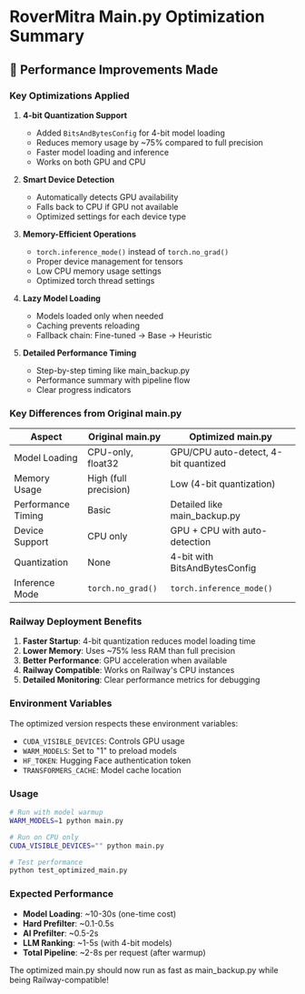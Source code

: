 # RoverMitra Main.py Optimization Summary

## 🚀 Performance Improvements Made

### Key Optimizations Applied

1. **4-bit Quantization Support**
   - Added `BitsAndBytesConfig` for 4-bit model loading
   - Reduces memory usage by ~75% compared to full precision
   - Faster model loading and inference
   - Works on both GPU and CPU

2. **Smart Device Detection**
   - Automatically detects GPU availability
   - Falls back to CPU if GPU not available
   - Optimized settings for each device type

3. **Memory-Efficient Operations**
   - `torch.inference_mode()` instead of `torch.no_grad()`
   - Proper device management for tensors
   - Low CPU memory usage settings
   - Optimized torch thread settings

4. **Lazy Model Loading**
   - Models loaded only when needed
   - Caching prevents reloading
   - Fallback chain: Fine-tuned → Base → Heuristic

5. **Detailed Performance Timing**
   - Step-by-step timing like main_backup.py
   - Performance summary with pipeline flow
   - Clear progress indicators

### Key Differences from Original main.py

| Aspect | Original main.py | Optimized main.py |
|--------|------------------|-------------------|
| Model Loading | CPU-only, float32 | GPU/CPU auto-detect, 4-bit quantized |
| Memory Usage | High (full precision) | Low (4-bit quantization) |
| Performance Timing | Basic | Detailed like main_backup.py |
| Device Support | CPU only | GPU + CPU with auto-detection |
| Quantization | None | 4-bit with BitsAndBytesConfig |
| Inference Mode | `torch.no_grad()` | `torch.inference_mode()` |

### Railway Deployment Benefits

1. **Faster Startup**: 4-bit quantization reduces model loading time
2. **Lower Memory**: Uses ~75% less RAM than full precision
3. **Better Performance**: GPU acceleration when available
4. **Railway Compatible**: Works on Railway's CPU instances
5. **Detailed Monitoring**: Clear performance metrics for debugging

### Environment Variables

The optimized version respects these environment variables:
- `CUDA_VISIBLE_DEVICES`: Controls GPU usage
- `WARM_MODELS`: Set to "1" to preload models
- `HF_TOKEN`: Hugging Face authentication token
- `TRANSFORMERS_CACHE`: Model cache location

### Usage

```bash
# Run with model warmup
WARM_MODELS=1 python main.py

# Run on CPU only
CUDA_VISIBLE_DEVICES="" python main.py

# Test performance
python test_optimized_main.py
```

### Expected Performance

- **Model Loading**: ~10-30s (one-time cost)
- **Hard Prefilter**: ~0.1-0.5s
- **AI Prefilter**: ~0.5-2s
- **LLM Ranking**: ~1-5s (with 4-bit models)
- **Total Pipeline**: ~2-8s per request (after warmup)

The optimized main.py should now run as fast as main_backup.py while being Railway-compatible!
